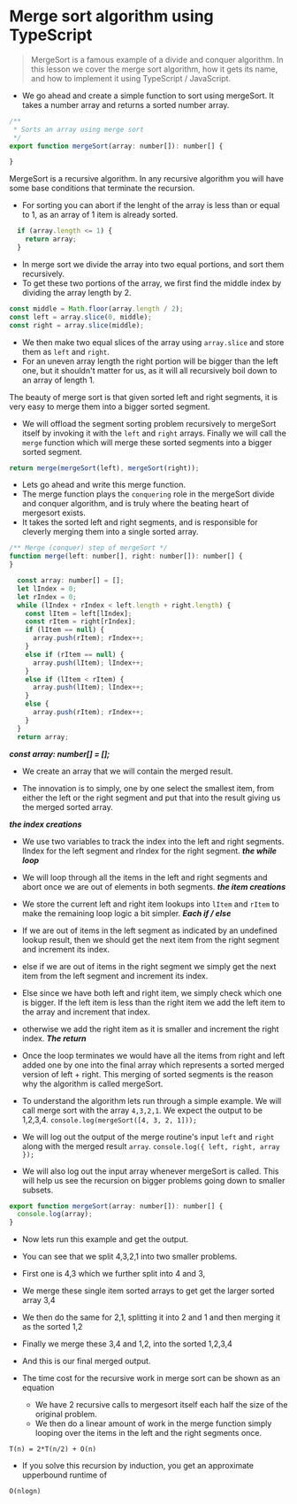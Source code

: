 # Merge sort algorithm using TypeScript
> MergeSort is a famous example of a divide and conquer algorithm. In this lesson we cover the merge sort algorithm, how it gets its name, and how to implement it using TypeScript / JavaScript.

* We go ahead and create a simple function to sort using mergeSort. It takes a number array and returns a sorted number array.
```js
/**
 * Sorts an array using merge sort
 */
export function mergeSort(array: number[]): number[] {

}
```

MergeSort is a recursive algorithm. In any recursive algorithm you will have some base conditions that terminate the recursion.

* For sorting you can abort if the lenght of the array is less than or equal to 1, as an array of 1 item is already sorted.
```js
  if (array.length <= 1) {
    return array;
  }
```

* In merge sort we divide the array into two equal portions, and sort them recursively.
* To get these two portions of the array, we first find the middle index by dividing the array length by 2.

```js
const middle = Math.floor(array.length / 2);
const left = array.slice(0, middle);
const right = array.slice(middle);
```
* We then make two equal slices of the array using `array.slice` and store them as `left` and `right`.
* For an uneven array length the right portion will be bigger than the left one, but it shouldn't matter for us, as it will all recursively boil down to an array of length 1.

The beauty of merge sort is that given sorted left and right segments, it is very easy to merge them into a bigger sorted segment.

* We will offload the segment sorting problem recursively to mergeSort itself by invoking it with the `left` and `right` arrays. Finally we will call the `merge` function which will merge these sorted segments into a bigger sorted segment.
```js
return merge(mergeSort(left), mergeSort(right));
```

* Lets go ahead and write this merge function.
* The merge function plays the `conquering` role in the mergeSort divide and conquer algorithm, and is truly where the beating heart of mergesort exists.
* It takes the sorted left and right segments, and is responsible for cleverly merging them into a  single sorted array.

```js
/** Merge (conquer) step of mergeSort */
function merge(left: number[], right: number[]): number[] {
}
```

```js
  const array: number[] = [];
  let lIndex = 0;
  let rIndex = 0;
  while (lIndex + rIndex < left.length + right.length) {
    const lItem = left[lIndex];
    const rItem = right[rIndex];
    if (lItem == null) {
      array.push(rItem); rIndex++;
    }
    else if (rItem == null) {
      array.push(lItem); lIndex++;
    }
    else if (lItem < rItem) {
      array.push(lItem); lIndex++;
    }
    else {
      array.push(rItem); rIndex++;
    }
  }
  return array;
```
***const array: number[] = [];***
* We create an array that we will contain the merged result.
- The innovation is to simply, one by one select the smallest item, from either the left or the right segment and put that into the result giving us the merged sorted array.

***the index creations***
* We use two variables to track the index into the left and right segments. lIndex for the left segment and rIndex for the right segment.
***the while loop***
* We will loop through all the items in the left and right segments and abort once we are out of elements in both segments.
***the item creations***
* We store the current left and right item lookups into `lItem` and `rItem` to make the remaining loop logic a bit simpler.
***Each if / else***
* If we are out of items in the left segment as indicated by an undefined lookup result, then we should get the next item from the right segment and increment its index.
* else if we are out of items in the right segment we simply get the next item from the left segment and increment its index.

* Else since we have both left and right item, we simply check which one is bigger. If the left item is less than the right item we add the left item to the array and increment that index.
* otherwise we add the right item as it is smaller and increment the right index.
***The return***
* Once the loop terminates we would have all the items from right and left added one by one into the final array which represents a sorted merged version of left + right. This merging of sorted segments is the reason why the algorithm is called mergeSort.


* To understand the algorithm lets run through a simple example. We will call merge sort with the array `4,3,2,1`. We expect the output to be 1,2,3,4.
`console.log(mergeSort([4, 3, 2, 1]));`
* We will log out the output of the merge routine's input `left` and `right` along with the merged result `array`.
`console.log({ left, right, array });`
* We will also log out the input array whenever mergeSort is called. This will help us see the recursion on bigger problems going down to smaller subsets.
```js
export function mergeSort(array: number[]): number[] {
  console.log(array);
}
```

* Now lets run this example and get the output.

* You can see that we split 4,3,2,1 into two smaller problems.
* First one is 4,3 which we further split into 4 and 3,
* We merge these single item sorted arrays to get get the larger sorted array 3,4
* We then do the same for 2,1, splitting it into 2 and 1 and then merging it as the sorted 1,2
* Finally we merge these 3,4 and 1,2, into the sorted 1,2,3,4
* And this is our final merged output.


* The time cost for the recursive work in merge sort can be shown as an equation
  * We have 2 recursive calls to mergesort itself each half the size of the original problem.
  * We then do a linear amount of work in the merge function simply looping over the items in the left and the right segments once.
```
T(n) = 2*T(n/2) + O(n)
```

* If you solve this recursion by induction, you get an approximate upperbound runtime of
```
O(nlogn)
```
